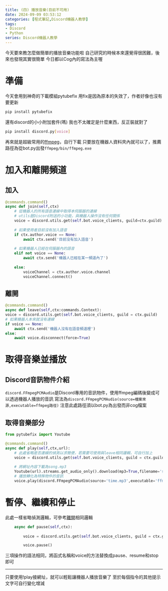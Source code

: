 ```yaml
---
title: (四) 播放音樂(目前不可用)
date: 2024-09-09 03:53:12
categories: [程式筆記,Discord機器人教學]
tags:
- Discord
- Python
series: Discord機器人教學
---
```

今天要來教怎麼做簡單的播放音樂功能啦
自己研究的時候本來還覺得很困難，後來也發現其實很簡單
今日都以Cog內的寫法為主喔

# 準備
今天會用到神奇的下載模組pytubefix
用fix是因為原本的失效了，作者好像也沒有要更新
```bash
pip install pytubefix
```

還有discord的小小附加套件(嗎)
我也不太確定是什麼東西，反正裝就對了
```bash
pip install discord.py[voice]
```

再來就是超級常用的[ffmpeg](https://www.ffmpeg.org/download.html)，自行下載
只要放在機器人資料夾內就可以了，推薦路徑為從bot.py出發`ffmpeg/bin/ffmpeg.exe`

# 加入和離開頻道

## 加入
```python
@commands.command()
async def join(self,ctx)
    # 從機器人的所有語音連線中取得本伺服器的連線
    # utils是Discord附送的小功能，與機器人操作沒有任何關係
    voice = discord.utils.get(self.bot.voice_clients, guild=ctx.guild)
    
    # 如果使用者目前沒有加入語音
    if ctx.author.voice == None:
        await ctx.send('目前沒有加入語音')
    
    # 如果機器人已經在伺服器內的語音
    elif not voice == None:
        await ctx.send('機器人已經在某一頻道內了')
    
    else:
        voiceChannel = ctx.author.voice.channel
        voiceChannel.connect()

```
## 離開
```python
@commands.command()
async def leave(self,ctx:commands.Context):
voice = discord.utils.get(self.bot.voice_clients, guild = ctx.guild)
# 如果機器人本來就沒有連線
if voice == None:
    await ctx.send('機器人沒有在語音頻道裡')
else:
    await voice.disconnect(force=True)
```

# 取得音樂並播放
## Discord音訊物件介紹
`discord.FFmpegPCMAudio`是Discord專用的音訊物件，使用ffmpeg編碼後變成可以透過機器人播放的音訊
寫法為`discord.FFmpegPCMAudio(source=檔案來源,executable=ffmpeg路徑)`
注意此處路徑須以bot.py為出發而非cog檔案

## 取得音樂部分
```python
from pytubefix import Youtube

@commands.command()
async def play(self,ctx,url):
    # 此處省略是否連線的偵測以求簡便，若需要可使用與leave相同邏輯，可自行加上
	voice = discord.utils.get(self.bot.voice_clients, guild = ctx.guild)
	
	# 將網址內容下載為song.mp3
	Youtube(url).streams.get_audio_only().download(mp3=True,filename='song')
	# 播放轉化為特殊物件的音訊
	voice.play(discord.FFmpegPCMAudio(source='time.mp3',executable='ffmpeg/bin/ffmpeg.exe'))
```

# 暫停、繼續和停止
此處一樣省略偵測邏輯，可參考[離開](#離開)相同邏輯

```python
    async def pause(self,ctx):
        
		voice = discord.utils.get(self.bot.voice_clients, guild = ctx.guild)

		voice.pause()
```
三項操作的語法相同，將函式名稱和voice的方法替換成pause、resume和stop即可

---
只要使用!play接網址，就可以輕鬆讓機器人播放音樂了
至於每個指令的其他提示文字可自行變化增減


